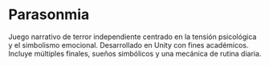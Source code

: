 # Parasonmia
 Juego narrativo de terror independiente centrado en la tensión psicológica y el simbolismo emocional. Desarrollado en Unity con fines académicos. Incluye múltiples finales, sueños simbólicos y una mecánica de rutina diaria.

